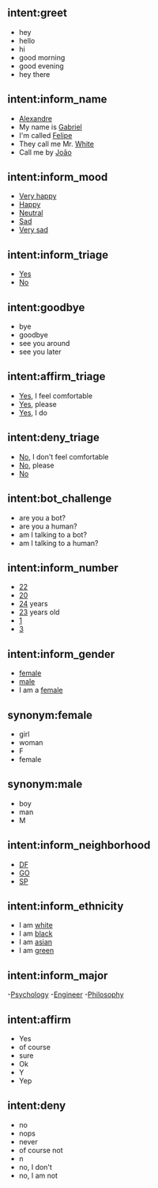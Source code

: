 ## intent:greet
- hey
- hello
- hi
- good morning
- good evening
- hey there

## intent:inform_name
- [Alexandre](name)
- My name is [Gabriel](name)
- I'm called [Felipe](name)
- They call me Mr. [White](name)
- Call me by [João](name)

## intent:inform_mood
- [Very happy](mood)
- [Happy](mood)
- [Neutral](mood)
- [Sad](mood)
- [Very sad](mood)

## intent:inform_triage
- [Yes](triage)
- [No](triage)

## intent:goodbye
- bye
- goodbye
- see you around
- see you later

## intent:affirm_triage
- [Yes](triage), I feel comfortable
- [Yes](triage), please
- [Yes](triage), I do

## intent:deny_triage
- [No](triage), I don't feel comfortable
- [No](triage), please
- [No](triage)

## intent:bot_challenge
- are you a bot?
- are you a human?
- am I talking to a bot?
- am I talking to a human?

## intent:inform_number
- [22](number)
- [20](number)
- [24](number) years
- [23](number) years old
- [1](number)
- [3](number)

## intent:inform_gender
- [female](gender)
- [male](gender)
- I am a [female](gender)

## synonym:female
- girl
- woman
- F
- female

## synonym:male
- boy
- man
- M

## intent:inform_neighborhood
- [DF](neighborhood)
- [GO](neighborhood)
- [SP](neighborhood)


## intent:inform_ethnicity
- I am [white](ethnicity)
- I am [black](ethnicity)
- I am [asian](ethnicity)
- I am [green](ethnicity)

## intent:inform_major
-[Psychology](major)
-[Engineer](major)
-[Philosophy](major)

## intent:affirm
- Yes
- of course
- sure
- Ok
- Y
- Yep


## intent:deny
- no
- nops
- never
- of course not
- n
- no, I don't
- no, I am not
